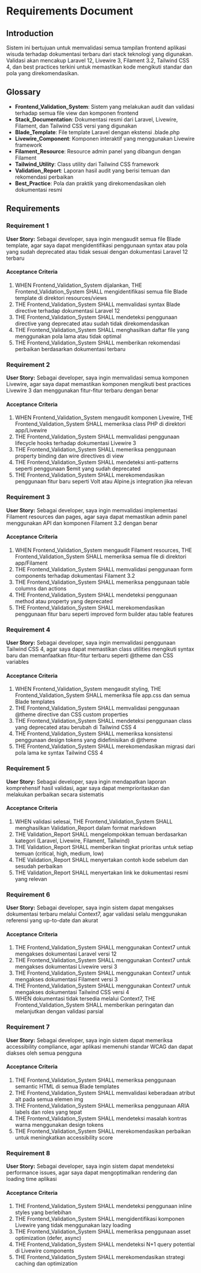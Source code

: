 # Requirements Document

## Introduction

Sistem ini bertujuan untuk memvalidasi semua tampilan frontend aplikasi wisuda terhadap dokumentasi terbaru dari stack teknologi yang digunakan. Validasi akan mencakup Laravel 12, Livewire 3, Filament 3.2, Tailwind CSS 4, dan best practices terkini untuk memastikan kode mengikuti standar dan pola yang direkomendasikan.

## Glossary

- **Frontend_Validation_System**: Sistem yang melakukan audit dan validasi terhadap semua file view dan komponen frontend
- **Stack_Documentation**: Dokumentasi resmi dari Laravel, Livewire, Filament, dan Tailwind CSS versi yang digunakan
- **Blade_Template**: File template Laravel dengan ekstensi .blade.php
- **Livewire_Component**: Komponen interaktif yang menggunakan Livewire framework
- **Filament_Resource**: Resource admin panel yang dibangun dengan Filament
- **Tailwind_Utility**: Class utility dari Tailwind CSS framework
- **Validation_Report**: Laporan hasil audit yang berisi temuan dan rekomendasi perbaikan
- **Best_Practice**: Pola dan praktik yang direkomendasikan oleh dokumentasi resmi

## Requirements

### Requirement 1

**User Story:** Sebagai developer, saya ingin mengaudit semua file Blade template, agar saya dapat mengidentifikasi penggunaan syntax atau pola yang sudah deprecated atau tidak sesuai dengan dokumentasi Laravel 12 terbaru

#### Acceptance Criteria

1. WHEN Frontend_Validation_System dijalankan, THE Frontend_Validation_System SHALL mengidentifikasi semua file Blade template di direktori resources/views
2. THE Frontend_Validation_System SHALL memvalidasi syntax Blade directive terhadap dokumentasi Laravel 12
3. THE Frontend_Validation_System SHALL mendeteksi penggunaan directive yang deprecated atau sudah tidak direkomendasikan
4. THE Frontend_Validation_System SHALL menghasilkan daftar file yang menggunakan pola lama atau tidak optimal
5. THE Frontend_Validation_System SHALL memberikan rekomendasi perbaikan berdasarkan dokumentasi terbaru

### Requirement 2

**User Story:** Sebagai developer, saya ingin memvalidasi semua komponen Livewire, agar saya dapat memastikan komponen mengikuti best practices Livewire 3 dan menggunakan fitur-fitur terbaru dengan benar

#### Acceptance Criteria

1. WHEN Frontend_Validation_System mengaudit komponen Livewire, THE Frontend_Validation_System SHALL memeriksa class PHP di direktori app/Livewire
2. THE Frontend_Validation_System SHALL memvalidasi penggunaan lifecycle hooks terhadap dokumentasi Livewire 3
3. THE Frontend_Validation_System SHALL memeriksa penggunaan property binding dan wire directives di view
4. THE Frontend_Validation_System SHALL mendeteksi anti-patterns seperti penggunaan $emit yang sudah deprecated
5. THE Frontend_Validation_System SHALL merekomendasikan penggunaan fitur baru seperti Volt atau Alpine.js integration jika relevan

### Requirement 3

**User Story:** Sebagai developer, saya ingin memvalidasi implementasi Filament resources dan pages, agar saya dapat memastikan admin panel menggunakan API dan komponen Filament 3.2 dengan benar

#### Acceptance Criteria

1. WHEN Frontend_Validation_System mengaudit Filament resources, THE Frontend_Validation_System SHALL memeriksa semua file di direktori app/Filament
2. THE Frontend_Validation_System SHALL memvalidasi penggunaan form components terhadap dokumentasi Filament 3.2
3. THE Frontend_Validation_System SHALL memeriksa penggunaan table columns dan actions
4. THE Frontend_Validation_System SHALL mendeteksi penggunaan method atau property yang deprecated
5. THE Frontend_Validation_System SHALL merekomendasikan penggunaan fitur baru seperti improved form builder atau table features

### Requirement 4

**User Story:** Sebagai developer, saya ingin memvalidasi penggunaan Tailwind CSS 4, agar saya dapat memastikan class utilities mengikuti syntax baru dan memanfaatkan fitur-fitur terbaru seperti @theme dan CSS variables

#### Acceptance Criteria

1. WHEN Frontend_Validation_System mengaudit styling, THE Frontend_Validation_System SHALL memeriksa file app.css dan semua Blade templates
2. THE Frontend_Validation_System SHALL memvalidasi penggunaan @theme directive dan CSS custom properties
3. THE Frontend_Validation_System SHALL mendeteksi penggunaan class yang deprecated atau berubah di Tailwind CSS 4
4. THE Frontend_Validation_System SHALL memeriksa konsistensi penggunaan design tokens yang didefinisikan di @theme
5. THE Frontend_Validation_System SHALL merekomendasikan migrasi dari pola lama ke syntax Tailwind CSS 4

### Requirement 5

**User Story:** Sebagai developer, saya ingin mendapatkan laporan komprehensif hasil validasi, agar saya dapat memprioritaskan dan melakukan perbaikan secara sistematis

#### Acceptance Criteria

1. WHEN validasi selesai, THE Frontend_Validation_System SHALL menghasilkan Validation_Report dalam format markdown
2. THE Validation_Report SHALL mengelompokkan temuan berdasarkan kategori (Laravel, Livewire, Filament, Tailwind)
3. THE Validation_Report SHALL memberikan tingkat prioritas untuk setiap temuan (critical, high, medium, low)
4. THE Validation_Report SHALL menyertakan contoh kode sebelum dan sesudah perbaikan
5. THE Validation_Report SHALL menyertakan link ke dokumentasi resmi yang relevan

### Requirement 6

**User Story:** Sebagai developer, saya ingin sistem dapat mengakses dokumentasi terbaru melalui Context7, agar validasi selalu menggunakan referensi yang up-to-date dan akurat

#### Acceptance Criteria

1. THE Frontend_Validation_System SHALL menggunakan Context7 untuk mengakses dokumentasi Laravel versi 12
2. THE Frontend_Validation_System SHALL menggunakan Context7 untuk mengakses dokumentasi Livewire versi 3
3. THE Frontend_Validation_System SHALL menggunakan Context7 untuk mengakses dokumentasi Filament versi 3
4. THE Frontend_Validation_System SHALL menggunakan Context7 untuk mengakses dokumentasi Tailwind CSS versi 4
5. WHEN dokumentasi tidak tersedia melalui Context7, THE Frontend_Validation_System SHALL memberikan peringatan dan melanjutkan dengan validasi parsial

### Requirement 7

**User Story:** Sebagai developer, saya ingin sistem dapat memeriksa accessibility compliance, agar aplikasi memenuhi standar WCAG dan dapat diakses oleh semua pengguna

#### Acceptance Criteria

1. THE Frontend_Validation_System SHALL memeriksa penggunaan semantic HTML di semua Blade templates
2. THE Frontend_Validation_System SHALL memvalidasi keberadaan atribut alt pada semua elemen img
3. THE Frontend_Validation_System SHALL memeriksa penggunaan ARIA labels dan roles yang tepat
4. THE Frontend_Validation_System SHALL mendeteksi masalah kontras warna menggunakan design tokens
5. THE Frontend_Validation_System SHALL merekomendasikan perbaikan untuk meningkatkan accessibility score

### Requirement 8

**User Story:** Sebagai developer, saya ingin sistem dapat mendeteksi performance issues, agar saya dapat mengoptimalkan rendering dan loading time aplikasi

#### Acceptance Criteria

1. THE Frontend_Validation_System SHALL mendeteksi penggunaan inline styles yang berlebihan
2. THE Frontend_Validation_System SHALL mengidentifikasi komponen Livewire yang tidak menggunakan lazy loading
3. THE Frontend_Validation_System SHALL memeriksa penggunaan asset optimization (defer, async)
4. THE Frontend_Validation_System SHALL mendeteksi N+1 query potential di Livewire components
5. THE Frontend_Validation_System SHALL merekomendasikan strategi caching dan optimization
